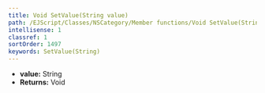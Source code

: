 ```yaml
---
title: Void SetValue(String value)
path: /EJScript/Classes/NSCategory/Member functions/Void SetValue(String p_0)
intellisense: 1
classref: 1
sortOrder: 1497
keywords: SetValue(String)
---
```



* **value:** String
* **Returns:** Void



